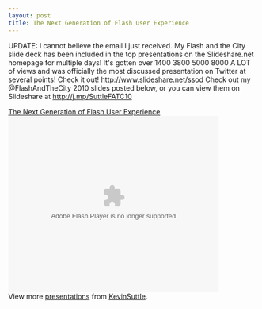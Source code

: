 ```yaml
---
layout: post
title: The Next Generation of Flash User Experience
---
```


UPDATE: I cannot believe the email I just received. My Flash and the City slide deck has been included in the top presentations on the Slideshare.net homepage for multiple days! It's gotten over 1400 3800 5000 8000 A LOT of views and was officially the most discussed presentation on Twitter at several points! Check it out! <a href="http://www.slideshare.net/ssod">http://www.slideshare.net/ssod</a> Check out my @FlashAndTheCity 2010 slides posted below, or you can view them on Slideshare at <a href="http://j.mp/SuttleFATC10">http://j.mp/SuttleFATC10</a>

<div id="__ss_4180288"><a title="The Next Generation of Flash User Experience" href="http://www.slideshare.net/KevinSuttle/the-next-generation-of-flash-user-experience-4180288">The Next Generation of Flash User Experience</a>
<object width="425" height="355" id="__sse4180288" classid="clsid:d27cdb6e-ae6d-11cf-96b8-444553540000">
<param name="allowFullScreen" value="true"/>
<param name="allowScriptAccess" value="always"/>
<param name="src" value="http://static.slidesharecdn.com/swf/ssplayer2.swf?doc=suttlefatcpreso-100520145107-phpapp02&amp;stripped_title=the-next-generation-of-flash-user-experience-4180288"/>
<param name="name" value="__sse4180288"/>
<param name="allowfullscreen" value="true"/> <embed src="http://static.slidesharecdn.com/swf/ssplayer2.swf?doc=suttlefatcpreso-100520145107-phpapp02&amp;stripped_title=the-next-generation-of-flash-user-experience-4180288" type="application/x-shockwave-flash" width="425" height="355"></embed>
</object>
<div>View more <a href="http://www.slideshare.net/">presentations</a> from <a href="http://www.slideshare.net/KevinSuttle">KevinSuttle</a>.</div>
</div>